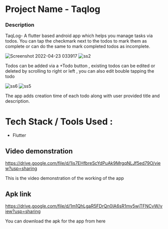 






# Project Name - Taqlog
### Description

TaqLog- A flutter based android app which helps you manage tasks via todos.
You can tap the checkmark next to the todos to mark them as complete or can do the same to mark 
completed todos as incomplete.


 

![Screenshot 2022-04-23 033917](https://user-images.githubusercontent.com/103768983/164802917-8d960a47-35cd-466a-a893-48b99c371c7a.png) ![ss2](https://user-images.githubusercontent.com/103768983/164802962-30d6546e-3251-476a-b5f1-648ca555803d.png)


Todos can be added via a +Todo button , existing todos can be edited or deleted by scrolling to right or left , you can also edit bouble tapping the todo


   
 ![ss6](https://user-images.githubusercontent.com/103768983/164803414-11e068a4-b07f-494a-bc68-b73c799cedf5.png)                    ![ss5](https://user-images.githubusercontent.com/103768983/164803470-633f46f9-dc53-438d-81fe-e16d5795b069.png)








The app adds creation time of each todo along with user provided title and description.


# Tech Stack / Tools Used : 
 

- Flutter







## Video demonstration
https://drive.google.com/file/d/1is7EHfbreScYdPuAk9MrgqNLJf5ed79O/view?usp=sharing

This is the video demonstration of the working of the app

## Apk link
https://drive.google.com/file/d/1m1QhLgaR5FDrQn0lA6sR1my5wjTFNCvW/view?usp=sharing

You can download the apk for the app from here




